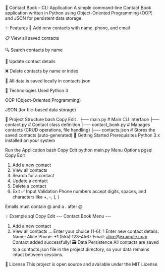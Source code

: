 📒 Contact Book – CLI Application
A simple command-line Contact Book application written in Python using Object-Oriented Programming (OOP) and JSON for persistent data storage.

✨ Features
📇 Add new contacts with name, phone, and email

📋 View all saved contacts

🔍 Search contacts by name

📝 Update contact details

❌ Delete contacts by name or index

💾 All data is saved locally in contacts.json

🧠 Technologies Used
Python 3

OOP (Object-Oriented Programming)

JSON (for file-based data storage)

📂 Project Structure
bash
Copy
Edit
.
├── main.py             # Main CLI interface
├── contact.py          # Contact class definition
├── contact_book.py     # Manages contacts (CRUD operations, file handling)
├── contacts.json       # Stores the saved contacts (auto-generated)
🚀 Getting Started
Prerequisites
Python 3.x installed on your system

Run the Application
bash
Copy
Edit
python main.py
Menu Options
pgsql
Copy
Edit
1. Add a new contact
2. View all contacts
3. Search for a contact
4. Update a contact
5. Delete a contact
6. Exit
✅ Input Validation
Phone numbers accept digits, spaces, and characters like +, -, (, )

Emails must contain @ and a . after @

💡 Example
sql
Copy
Edit
--- Contact Book Menu ---
1. Add a new contact
2. View all contacts
...
Enter your choice (1-6): 1
Enter new contact details:
 Name: Alice
 Phone: +1 (555) 123-4567
 Email: alice@example.com
Contact added successfully!
🗃️ Data Persistence
All contacts are saved to a contacts.json file in the project directory, so your data remains intact between sessions.

📜 License
This project is open source and available under the MIT License.

